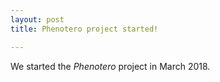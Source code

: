 ```yaml
---
layout: post
title: Phenotero project started!

---
```


We started the _Phenotero_ project in March 2018.

